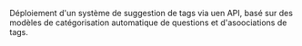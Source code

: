 Déploiement d'un système de suggestion de tags via uen API, basé sur des modèles de catégorisation automatique de questions et d'asoociations de tags.
